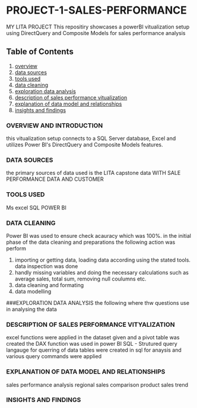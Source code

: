 # PROJECT-1-SALES-PERFORMANCE
MY LITA PROJECT This repositiry showcases a powerBI vitualization setup using DirectQuery and Composite Models for sales performance analysis

## Table of Contents
1. [overview](#overview)
2. [data sources](#data-sources)
3. [tools used](#tools-used)
4. [data cleaning](#data-cleaning)
5. [exploration data analysis](#exploration-data-analysis)
6. [description of sales performance vitualization](#description-of-sales-performance-vitualization)
7. [explanation of data model and relationships](#explanation-of-data-model-and-relationships)
8. [insights and findings](#insights-and-findings)

### OVERVIEW AND INTRODUCTION
this vitualization setup connects to a SQL Server database, Excel and utilizes Power BI's DirectQuery and Composite Models features.

### DATA SOURCES 
the primary sources of data used is the LITA capstone data WITH SALE PERFORMANCE DATA AND CUSTOMER 

### TOOLS USED
Ms excel
SQL
POWER BI

### DATA CLEANING
Power BI was used to ensure check acauracy which was 100%. in the initial phase of the data cleaning and preparations the following action was perform
1. importing or getting data, loading data according using the stated tools. data inspection was done
2. handly missing variables and doing the necessary calculations such as average sales, total sum, removing null coulumns etc.
3. data cleaning and formating
4. data modelling

###EXPLORATION DATA ANALYSIS
the following where thw questions use in analysing the data

### DESCRIPTION OF SALES PERFORMANCE VITYALIZATION
excel functions were applied in the dataset given and a pivot table was created
the DAX function was used in power BI
SQL - Strutured query langauge for querring of data
tables were created in sql for anaysis and various query commands were applied


### EXPLANATION OF DATA MODEL AND RELATIONSHIPS
sales performance analysis
regional sales comparison
product sales trend

### INSIGHTS AND FINDINGS


